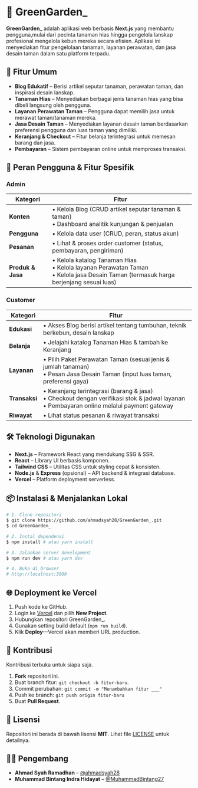 # 🌿 GreenGarden\_

**GreenGarden\_** adalah aplikasi web berbasis **Next.js** yang membantu pengguna,mulai dari pecinta tanaman hias hingga pengelola lanskap profesional mengelola kebun mereka secara efisien. Aplikasi ini menyediakan fitur pengelolaan tanaman, layanan perawatan, dan jasa desain taman dalam satu platform terpadu.

## 🚀 Fitur Umum

* **Blog Edukatif** – Berisi artikel seputar tanaman, perawatan taman, dan inspirasi desain lanskap.
* **Tanaman Hias** – Menyediakan berbagai jenis tanaman hias yang bisa dibeli langsung oleh pengguna.
* **Layanan Perawatan Taman** – Pengguna dapat memilih jasa untuk merawat taman/tanaman mereka.
* **Jasa Desain Taman** – Menyediakan layanan desain taman berdasarkan preferensi pengguna dan luas taman yang dimiliki.
* **Keranjang & Checkout** – Fitur belanja terintegrasi untuk memesan barang dan jasa.
* **Pembayaran** – Sistem pembayaran online untuk memproses transaksi.

## 👥 Peran Pengguna & Fitur Spesifik

### Admin

| Kategori          | Fitur                                                                                                                                   |
| ----------------- | --------------------------------------------------------------------------------------------------------------------------------------- |
| **Konten**        | • Kelola Blog (CRUD artikel seputar tanaman & taman)<br>• Dashboard analitik kunjungan & penjualan                                      |
| **Pengguna**      | • Kelola data user (CRUD, peran, status akun)                                                                                           |
| **Pesanan**       | • Lihat & proses order customer (status, pembayaran, pengiriman)                                                                        |
| **Produk & Jasa** | • Kelola katalog Tanaman Hias<br>• Kelola layanan Perawatan Taman<br>• Kelola jasa Desain Taman (termasuk harga berjenjang sesuai luas) |

### Customer

| Kategori      | Fitur                                                                                                                                         |
| ------------- | --------------------------------------------------------------------------------------------------------------------------------------------- |
| **Edukasi**   | • Akses Blog berisi artikel tentang tumbuhan, teknik berkebun, desain lanskap                                                                 |
| **Belanja**   | • Jelajahi katalog Tanaman Hias & tambah ke Keranjang                                                                                         |
| **Layanan**   | • Pilih Paket Perawatan Taman (sesuai jenis & jumlah tanaman)<br>• Pesan Jasa Desain Taman (input luas taman, preferensi gaya)                |
| **Transaksi** | • Keranjang terintegrasi (barang & jasa)<br>• Checkout dengan verifikasi stok & jadwal layanan<br>• Pembayaran online melalui payment gateway |
| **Riwayat**   | • Lihat status pesanan & riwayat transaksi                                                                                                    |

## 🛠️ Teknologi Digunakan

* **Next.js** – Framework React yang mendukung SSG & SSR.
* **React** – Library UI berbasis komponen.
* **Tailwind CSS** – Utilitas CSS untuk styling cepat & konsisten.
* **Node.js** & **Express** (opsional) – API backend & integrasi database.
* **Vercel** – Platform deployment serverless.

## 📦 Instalasi & Menjalankan Lokal

```bash
# 1. Clone repositori
$ git clone https://github.com/ahmadsyah28/GreenGarden_.git
$ cd GreenGarden_

# 2. Instal dependensi
$ npm install # atau yarn install

# 3. Jalankan server development
$ npm run dev # atau yarn dev

# 4. Buka di browser
# http://localhost:3000
```

## 🌐 Deployment ke Vercel

1. Push kode ke GitHub.
2. Login ke [Vercel](https://vercel.com/) dan pilih **New Project**.
3. Hubungkan repositori GreenGarden\_.
4. Gunakan setting build default (`npm run build`).
5. Klik **Deploy**—Vercel akan memberi URL production.

## 🤝 Kontribusi

Kontribusi terbuka untuk siapa saja.

1. **Fork** repositori ini.
2. Buat branch fitur: `git checkout -b fitur-baru`.
3. Commit perubahan: `git commit -m "Menambahkan fitur ___"`
4. Push ke branch: `git push origin fitur-baru`
5. Buat **Pull Request**.

## 📄 Lisensi

Repositori ini berada di bawah lisensi **MIT**. Lihat file [LICENSE](LICENSE) untuk detailnya.

## 👨‍💻 Pengembang

* **Ahmad Syah Ramadhan** – [@ahmadsyah28](https://github.com/ahmadsyah28)
* **Muhammad Bintang Indra Hidayat** – [@MuhammadBintang27](https://github.com/MuhammadBintang27)
